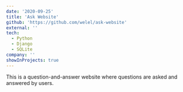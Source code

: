 ```yaml
---
date: '2020-09-25'
title: 'Ask Website'
github: 'https://github.com/welel/ask-website'
external: ''
tech:
  - Python
  - Django
  - SQLite
company: ''
showInProjects: true
---
```


This is a question-and-answer website where questions are asked and answered by users.
